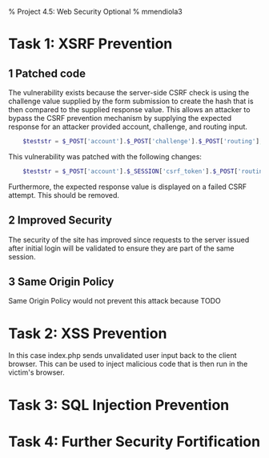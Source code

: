 % Project 4.5: Web Security Optional
% mmendiola3

# Task 1: XSRF Prevention

## 1 Patched code

The vulnerability exists because the server-side CSRF check is using the challenge value supplied by the form submission to create the hash that is then compared to the supplied response value. This allows an attacker to bypass the CSRF prevention mechanism by supplying the expected response for an attacker provided account, challenge, and routing input.

```php
    $teststr = $_POST['account'].$_POST['challenge'].$_POST['routing'];
```

This vulnerability was patched with the following changes:

```php
    $teststr = $_POST['account'].$_SESSION['csrf_token'].$_POST['routing'];
```

Furthermore, the expected response value is displayed on a failed CSRF attempt. This should be removed.

## 2 Improved Security

The security of the site has improved since requests to the server issued after initial login will be validated to ensure they are part of the same session.

## 3 Same Origin Policy

Same Origin Policy would not prevent this attack because TODO


# Task 2: XSS Prevention

In this case index.php sends unvalidated user input back to the client browser. This can be used to inject malicious code that is then run in the victim's browser.


# Task 3: SQL Injection Prevention
# Task 4: Further Security Fortification
